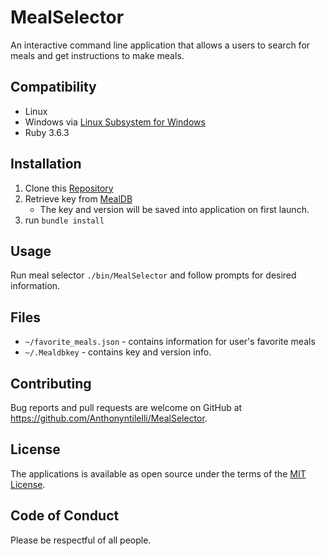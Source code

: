 # MealSelector

An interactive command line application that allows a users to search for meals and get instructions to make meals.

## Compatibility

- Linux
- Windows via [Linux Subsystem for Windows](https://docs.microsoft.com/en-us/windows/wsl/about)
- Ruby 3.6.3

## Installation

1. Clone this [Repository](https://github.com/Anthonyntilelli/MealSelector)
2. Retrieve key from [MealDB](https://www.themealdb.com/)
    - The key and version will be saved into application on first launch.
3. run `bundle install`

## Usage

Run meal selector `./bin/MealSelector` and follow prompts for desired information.

## Files

- `~/favorite_meals.json` - contains information for user's favorite meals
- `~/.Mealdbkey` - contains key and version info.

## Contributing

Bug reports and pull requests are welcome on GitHub at https://github.com/Anthonyntilelli/MealSelector.

## License

The applications is available as open source under the terms of the [MIT License](https://opensource.org/licenses/MIT).

## Code of Conduct

Please be respectful of all people.
